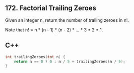 ## 172. Factorial Trailing Zeroes

Given an integer n, return the number of trailing zeroes in n!.

Note that n! = n * (n - 1) * (n - 2) * ... * 3 * 2 * 1.

## C++

```cpp
int trailingZeroes(int n) {
    return n == 0 ? 0 : n / 5 + trailingZeroes(n / 5);
}
```
